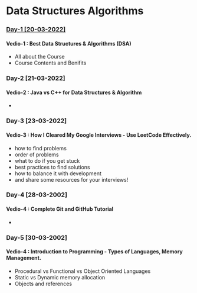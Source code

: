 # Data Structures Algorithms

### [Day-1 [20-03-2022]](https://www.youtube.com/watch?v=rZ41y93P2Qo&list=PL9gnSGHSqcnr_DxHsP7AW9ftq0AtAyYqJ&index=1&ab_channel=KunalKushwaha) 
#### Vedio-1 : Best Data Structures & Algorithms (DSA) 

- All about the Course
- Course Contents and Benifits 

### Day-2 [21-03-2022] 
#### Vedio-2 : Java vs C++ for Data Structures & Algorithm

- 

### Day-3 [23-03-2022] 
#### Vedio-3 : How I Cleared My Google Interviews - Use LeetCode Effectively.

- how to find problems
- order of problems
- what to do if you get stuck
- best practices to find solutions
- how to balance it with development
- and share some resources for your interviews!


### Day-4 [28-03-2002]
#### Vedio-4 : Complete Git and GitHub Tutorial

-

### Day-5 [30-03-2002]
#### Vedio-4 : Introduction to Programming - Types of Languages, Memory Management.

- Procedural vs Functional vs Object Oriented Languages
- Static vs Dynamic memory allocation
- Objects and references

